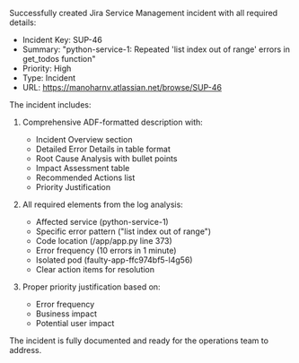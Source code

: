 Successfully created Jira Service Management incident with all required details:
- Incident Key: SUP-46
- Summary: "python-service-1: Repeated 'list index out of range' errors in get_todos function"
- Priority: High
- Type: Incident
- URL: https://manoharnv.atlassian.net/browse/SUP-46

The incident includes:
1. Comprehensive ADF-formatted description with:
   - Incident Overview section
   - Detailed Error Details in table format
   - Root Cause Analysis with bullet points
   - Impact Assessment table
   - Recommended Actions list
   - Priority Justification

2. All required elements from the log analysis:
   - Affected service (python-service-1)
   - Specific error pattern ("list index out of range")
   - Code location (/app/app.py line 373)
   - Error frequency (10 errors in 1 minute)
   - Isolated pod (faulty-app-ffc974bf5-l4g56)
   - Clear action items for resolution

3. Proper priority justification based on:
   - Error frequency
   - Business impact
   - Potential user impact

The incident is fully documented and ready for the operations team to address.